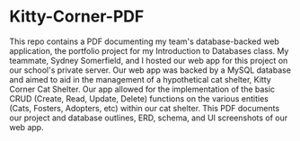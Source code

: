 # Kitty-Corner-PDF
This repo contains a PDF documenting my team's database-backed web application, the portfolio project for my Introduction to Databases class. My teammate, Sydney Somerfield, and I hosted our web app for this project on our school's private server. Our web app was backed by a MySQL database and aimed to aid in the management of a hypothetical cat shelter, Kitty Corner Cat Shelter. Our app allowed for the implementation of the basic CRUD (Create, Read, Update, Delete) functions on the various entities (Cats, Fosters, Adopters, etc) within our cat shelter. This PDF documents our project and database outlines, ERD, schema, and UI screenshots of our web app.
